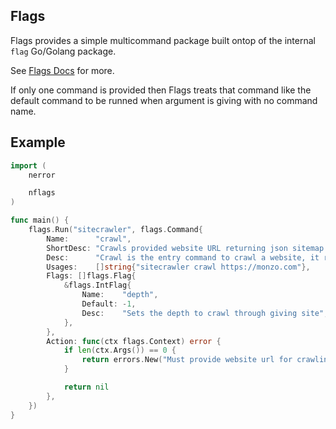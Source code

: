 Flags
--------
Flags provides a simple multicommand package built ontop of the internal `flag` Go/Golang package.


See [Flags Docs](https://golang.org/pkg/github.com/influx6/faux/flags) for more.

If only one command is provided then Flags treats that command like the default command to be runned when argument is giving with no command name.

## Example


```go
import (
	nerror

	nflags
)

func main() {
	flags.Run("sitecrawler", flags.Command{
		Name:      "crawl",
		ShortDesc: "Crawls provided website URL returning json sitemap.",
		Desc:      "Crawl is the entry command to crawl a website, it runs through all pages of giving host, ignoring externals links. It prints status and link connection as json on a per link basis.",
		Usages:    []string{"sitecrawler crawl https://monzo.com"},
		Flags: []flags.Flag{
			&flags.IntFlag{
				Name:    "depth",
				Default: -1,
				Desc:    "Sets the depth to crawl through giving site",
			},
		},
		Action: func(ctx flags.Context) error {
			if len(ctx.Args()) == 0 {
				return errors.New("Must provide website url for crawling. See examples section")
			}

			return nil
		},
	})
}

```